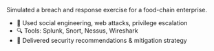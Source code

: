 Simulated a breach and response exercise for a food-chain enterprise.

- 🧠 Used social engineering, web attacks, privilege escalation  
- 🔍 Tools: Splunk, Snort, Nessus, Wireshark  
- 📄 Delivered security recommendations & mitigation strategy  
